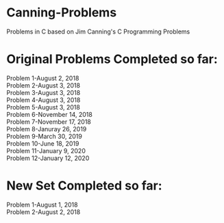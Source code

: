 # Canning-Problems
Problems in C based on Jim Canning's C Programming Problems


# Original Problems Completed so far:

Problem 1-August 2, 2018</br>
Problem 2-August 3, 2018</br>
Problem 3-August 3, 2018</br>
Problem 4-August 3, 2018</br>
Problem 5-August 3, 2018</br>
Problem 6-November 14, 2018</br>
Problem 7-November 17, 2018</br>
Problem 8-Januray 26, 2019</br>
Problem 9-March 30, 2019</br>
Problem 10-June 18, 2019</br>
Problem 11-January 9, 2020</br>
Problem 12-January 12, 2020</br>


# New Set Completed so far:

Problem 1-August 1, 2018</br>
Problem 2-August 2, 2018</br>
